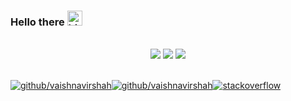 ### Hello there <img src="https://user-images.githubusercontent.com/1303154/88677602-1635ba80-d120-11ea-84d8-d263ba5fc3c0.gif" width="24px" alt="hi"> 
 
######
<p align="center">
  <img src ="https://github-readme-stats.vercel.app/api?username=vaishnavirshah&show_icons=true&count_private=true&theme=darcula&hide_border=false&hide=issues,contribs&bg_color=00000000">
  <img src ="https://github-readme-stats.vercel.app/api/top-langs/?username=vaishnavirshah&layout=compact&hide_border=false&theme=darcula&bg_color=00000000&langs_count=6&hide=jupyter%20notebook,tex,css,php">
  <img src ="https://github-readme-streak-stats.herokuapp.com?user=vaishnavirshah&theme=darcula&hide_border=false&background=FFFFFF00">
  <br>
  <br>
</p>

[![github/vaishnavirshah](https://img.shields.io/static/v1?style=flat-square&logo=gmail&label=&message=@vaishnavirahulshah&color=5b5b5b&labelColor=5b5b5b)](mailto:vaishnavirahulshah@gmail.com)[![github/vaishnavirshah](https://img.shields.io/static/v1?style=flat-square&logo=github&label=&message=@vaishnavirshah&color=5b5b5b&labelColor=5b5b5b)](https://github.com/vaishnavirshah)[![stackoverflow](https://img.shields.io/static/v1?style=flat-square&logo=linkedin&label=&message=@vaishnavirahulshah&color=5b5b5b&labelColor=5b5b5b)](https://www.linkedin.com/in/vaishnavirahulshah/)

##
<!--
**vaishnavirshah/vaishnavirshah** is a ✨ _special_ ✨ repository because its `README.md` (this file) appears on your GitHub profile.

Here are some ideas to get you started:

- 🔭 I’m currently working on ...
- 🌱 I’m currently learning ...
- 👯 I’m looking to collaborate on ...
- 🤔 I’m looking for help with ...
- 💬 Ask me about ...
- 📫 How to reach me: ...
- 😄 Pronouns: ...
- ⚡ Fun fact: ...
-->

